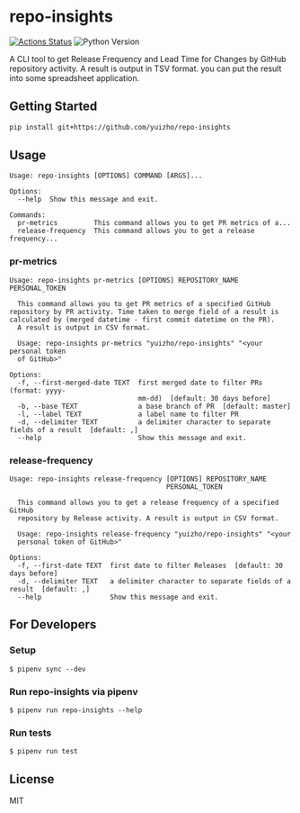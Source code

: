 # repo-insights

[![Actions Status](https://github.com/yuizho/repo-insights/workflows/build/badge.svg)](https://github.com/yuizho/repo-insights/actions)
![Python Version](https://img.shields.io/badge/Python-3.7%2B-blue)

A CLI tool to get Release Frequency and Lead Time for Changes by GitHub repository activity.
A result is output in TSV format. you can put the result into some spreadsheet application.

## Getting Started

```sh
pip install git+https://github.com/yuizho/repo-insights
```

## Usage

```
Usage: repo-insights [OPTIONS] COMMAND [ARGS]...

Options:
  --help  Show this message and exit.

Commands:
  pr-metrics         This command allows you to get PR metrics of a...
  release-frequency  This command allows you to get a release frequency...
```

### pr-metrics

```
Usage: repo-insights pr-metrics [OPTIONS] REPOSITORY_NAME PERSONAL_TOKEN

  This command allows you to get PR metrics of a specified GitHub repository by PR activity. Time taken to merge field of a result is calculated by (merged datetime - first commit datetime on the PR).
  A result is output in CSV format.

  Usage: repo-insights pr-metrics "yuizho/repo-insights" "<your personal token
  of GitHub>"

Options:
  -f, --first-merged-date TEXT  first merged date to filter PRs (format: yyyy-
                                mm-dd)  [default: 30 days before]
  -b, --base TEXT               a base branch of PR  [default: master]
  -l, --label TEXT              a label name to filter PR
  -d, --delimiter TEXT          a delimiter character to separate fields of a result  [default: ,]
  --help                        Show this message and exit.
```

### release-frequency

```
Usage: repo-insights release-frequency [OPTIONS] REPOSITORY_NAME
                                       PERSONAL_TOKEN

  This command allows you to get a release frequency of a specified GitHub
  repository by Release activity. A result is output in CSV format.

  Usage: repo-insights release-frequency "yuizho/repo-insights" "<your
  personal token of GitHub>"

Options:
  -f, --first-date TEXT  first date to filter Releases  [default: 30 days before]
  -d, --delimiter TEXT   a delimiter character to separate fields of a result  [default: ,]
  --help                 Show this message and exit.
```

## For Developers

### Setup

```
$ pipenv sync --dev
```

### Run repo-insights via pipenv

```
$ pipenv run repo-insights --help
```

### Run tests

```
$ pipenv run test
```

## License

MIT
